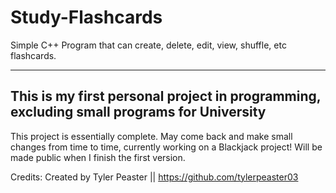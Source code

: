 # Study-Flashcards
Simple C++ Program that can create, delete, edit, view, shuffle, etc flashcards.

---
This is my first personal project in programming, excluding small programs for University
---
This project is essentially complete. May come back and make small changes from time to time,
currently working on a Blackjack project! Will be made public when I finish the first version.

Credits:
Created by Tyler Peaster || https://github.com/tylerpeaster03
